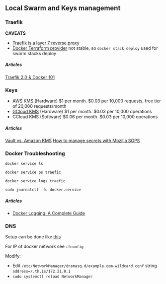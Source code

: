 ## Local Swarm and Keys management

### Traefik
**CAVEATS**
* [Traefik is a layer 7 reverse proxy](https://docs.traefik.io/)
* [Docker Terraform provider](https://www.terraform.io/docs/providers/docker/index.html) not stable, so `docker stack deploy` used for swarm stacks deploy

##### Articles

[Traefik 2.0 & Docker 101](https://containo.us/blog/traefik-2-0-docker-101-fc2893944b9d/)

### Keys

- [AWS KMS](https://aws.amazon.com/kms/pricing/) (Hardware) $1 per month. $0.03 per 10,000 requests, free tier of 20,000 requests/month
- [GCloud KMS](https://cloud.google.com/kms/pricing) (Hardware) $1 per month. $0.03 per 10,000 operations
- GCloud KMS (Software) $0.06 per month. $0.03 per 10,000 operations

##### Articles

[Vault vs. Amazon KMS](https://www.vaultproject.io/docs/vs/kms.html)
[How to manage secrets with Mozilla SOPS](https://poweruser.blog/how-to-encrypt-secrets-in-config-files-1dbb794f7352?gi=47a33348fa5)

### Docker Troubleshooting

`docker service ls`

`docker service ps traefic`

`docker service logs traefic`

`sudo journalctl -fu docker.service`

##### Articles
- [Docker Logging: A Complete Guide](https://sematext.com/guides/docker-logs/)

### DNS
Setup can be done like [this](https://askubuntu.com/questions/1029882/how-can-i-set-up-local-wildcard-127-0-0-1-domain-resolution-on-18-04?rq=1)

For IP of docker network see `ifconfig`

Modify:
- Edit `/etc/NetworkManager/dnsmasq.d/example.com-wildcard.conf` string `address=/.th.is/172.21.0.1`
- `sudo systemctl reload NetworkManager`  


